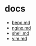 # docs

* [bepo.md](./bepo.md)
* [nginx.md](./nginx.md)
* [shell.md](./shell.md)
* [vim.md](./vim.md)
